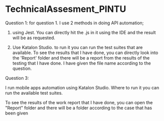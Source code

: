 # TechnicalAssesment_PINTU

Question 1:
for question 1. I use 2 methods in doing API automation;
1. using Jest.
You can directly hit the .js in it using the IDE and the result will be as requested.

2. Use Katalon Studio.
to run it you can run the test suites that are available. To see the results that I have done, you can directly look into the 'Report' folder and there will be a report from the results of the testing that I have done. I have given the file name according to the question.


Question 3:

I run mobile apps automation using Katalon Studio. Where to run it you can run the available test suites.

To see the results of the work report that I have done, you can open the "Report" folder and there will be a folder according to the case that has been given

